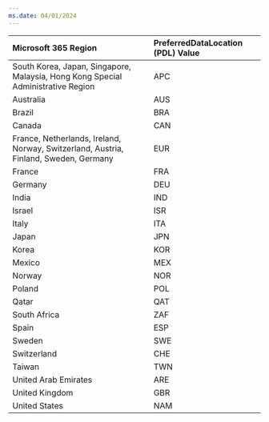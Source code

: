 ```yaml
---
ms.date: 04/01/2024
---
```

|  Microsoft 365 Region                                                               |  PreferredDataLocation (PDL) Value
|:------------------------------------------------------------------------------------|:-------|
|South Korea, Japan, Singapore, Malaysia, Hong Kong Special Administrative Region     |APC
|Australia                                                                            |AUS
|Brazil                                                                               |BRA
|Canada                                                                               |CAN
|France, Netherlands, Ireland, Norway, Switzerland, Austria, Finland, Sweden, Germany |EUR
|France                                                                               |FRA
|Germany                                                                              |DEU
|India                                                                                |IND
|Israel                                                                               |ISR
|Italy                                                                                |ITA
|Japan                                                                                |JPN
|Korea                                                                                |KOR
|Mexico                                                                               |MEX
|Norway                                                                               |NOR
|Poland                                                                               |POL
|Qatar                                                                                |QAT
|South Africa                                                                         |ZAF
|Spain                                                                                |ESP
|Sweden                                                                               |SWE
|Switzerland                                                                          |CHE
|Taiwan                                                                               |TWN
|United Arab Emirates                                                                 |ARE
|United Kingdom                                                                       |GBR
|United States                                                                        |NAM
